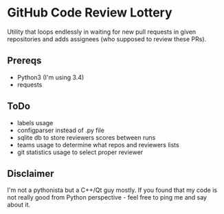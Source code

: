 GitHub Code Review Lottery
==========================
Utility that loops endlessly in waiting for new pull requests in given repositories and adds assignees (who supposed to review these PRs).

Prereqs
-------
* Python3 (I'm using 3.4)
* requests

ToDo
----
* labels usage
* configparser instead of .py file
* sqlite db to store reviewers scores between runs
* teams usage to determine what repos and reviewers lists
* git statistics usage to select proper reviewer

Disclaimer
----------
I'm not a pythonista but a C++/Qt guy mostly. If you found that my code is not really good from Python perspective - feel free to ping me and say about it.
